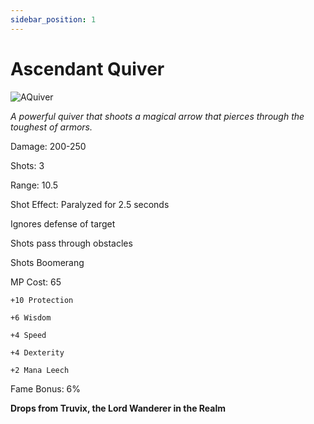 ```yaml
---
sidebar_position: 1
---
```


# Ascendant Quiver

![AQuiver](https://vwiki.valorserver.com/api/item/picture/ascendant%20quiver)

<i>A powerful quiver that shoots a magical arrow that pierces through the toughest of armors.</i>

Damage: 200-250

Shots: 3

Range: 10.5

Shot Effect: Paralyzed for 2.5 seconds

Ignores defense of target

Shots pass through obstacles

Shots Boomerang

MP Cost: 65

    +10 Protection
    
    +6 Wisdom
    
    +4 Speed
    
    +4 Dexterity
    
    +2 Mana Leech

Fame Bonus: 6%

**Drops from Truvix, the Lord Wanderer in the Realm**
